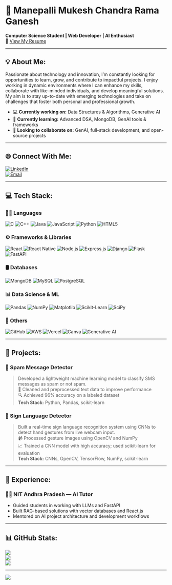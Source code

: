 # 💫 Manepalli Mukesh Chandra Rama Ganesh  
**Computer Science Student | Web Developer | AI Enthusiast**  
📄 [View My Resume](https://your-resume-link.com)

---

## 💡 About Me:
Passionate about technology and innovation, I’m constantly looking for opportunities to learn, grow, and contribute to impactful projects. I enjoy working in dynamic environments where I can enhance my skills, collaborate with like-minded individuals, and develop meaningful solutions. My aim is to stay up-to-date with emerging technologies and take on challenges that foster both personal and professional growth.

- 💻 **Currently working on:** Data Structures & Algorithms, Generative AI  
- 🌱 **Currently learning:** Advanced DSA, MongoDB, GenAI tools & frameworks  
- 🔭 **Looking to collaborate on:** GenAI, full-stack development, and open-source projects

---

## 🌐 Connect With Me:
[![LinkedIn](https://img.shields.io/badge/LinkedIn-%230077B5.svg?logo=linkedin&logoColor=white)](https://linkedin.com/in/thrishithanalla)  
[![Email](https://img.shields.io/badge/Email-D14836?logo=gmail&logoColor=white)](mailto:trishitanalla03@gmail.com)

---

## 💻 Tech Stack:

### 👩‍💻 Languages
![C](https://img.shields.io/badge/C-%2300599C.svg?style=for-the-badge&logo=c&logoColor=white)
![C++](https://img.shields.io/badge/C++-%2300599C.svg?style=for-the-badge&logo=c%2B%2B&logoColor=white)
![Java](https://img.shields.io/badge/Java-%23ED8B00.svg?style=for-the-badge&logo=java&logoColor=white)
![JavaScript](https://img.shields.io/badge/JavaScript-%23323330.svg?style=for-the-badge&logo=javascript&logoColor=%23F7DF1E)
![Python](https://img.shields.io/badge/Python-3670A0?style=for-the-badge&logo=python&logoColor=ffdd54)
![HTML5](https://img.shields.io/badge/HTML5-%23E34F26.svg?style=for-the-badge&logo=html5&logoColor=white)

### ⚙️ Frameworks & Libraries
![React](https://img.shields.io/badge/React-%2320232a.svg?style=for-the-badge&logo=react&logoColor=%2361DAFB)
![React Native](https://img.shields.io/badge/React_Native-%2320232a.svg?style=for-the-badge&logo=react&logoColor=%2361DAFB)
![Node.js](https://img.shields.io/badge/Node.js-6DA55F?style=for-the-badge&logo=node.js&logoColor=white)
![Express.js](https://img.shields.io/badge/Express.js-%23404d59.svg?style=for-the-badge&logo=express&logoColor=%2361DAFB)
![Django](https://img.shields.io/badge/Django-%23092E20.svg?style=for-the-badge&logo=django&logoColor=white)
![Flask](https://img.shields.io/badge/Flask-%23000.svg?style=for-the-badge&logo=flask&logoColor=white)
![FastAPI](https://img.shields.io/badge/FastAPI-005571?style=for-the-badge&logo=fastapi&logoColor=white)

### 🛢 Databases
![MongoDB](https://img.shields.io/badge/MongoDB-%234ea94b.svg?style=for-the-badge&logo=mongodb&logoColor=white)
![MySQL](https://img.shields.io/badge/MySQL-4479A1.svg?style=for-the-badge&logo=mysql&logoColor=white)
![PostgreSQL](https://img.shields.io/badge/PostgreSQL-%23316192.svg?style=for-the-badge&logo=postgresql&logoColor=white)

### 📊 Data Science & ML
![Pandas](https://img.shields.io/badge/Pandas-%23150458.svg?style=for-the-badge&logo=pandas&logoColor=white)
![NumPy](https://img.shields.io/badge/NumPy-%23013243.svg?style=for-the-badge&logo=numpy&logoColor=white)
![Matplotlib](https://img.shields.io/badge/Matplotlib-%23ffffff.svg?style=for-the-badge&logo=matplotlib&logoColor=black)
![Scikit-Learn](https://img.shields.io/badge/Scikit--Learn-%23F7931E.svg?style=for-the-badge&logo=scikit-learn&logoColor=white)
![SciPy](https://img.shields.io/badge/SciPy-%230C55A5.svg?style=for-the-badge&logo=scipy&logoColor=white)

### 🧰 Others
![GitHub](https://img.shields.io/badge/GitHub-%23121011.svg?style=for-the-badge&logo=github&logoColor=white)
![AWS](https://img.shields.io/badge/AWS-%23FF9900.svg?style=for-the-badge&logo=amazon-aws&logoColor=white)
![Vercel](https://img.shields.io/badge/Vercel-%23000000.svg?style=for-the-badge&logo=vercel&logoColor=white)
![Canva](https://img.shields.io/badge/Canva-%2300C4CC.svg?style=for-the-badge&logo=canva&logoColor=white)
![Generative AI](https://img.shields.io/badge/GenAI-%2300C4CC.svg?style=for-the-badge&logo=OpenAI&logoColor=white)

---

## 📂 Projects:

### 🔹 Spam Message Detector  
> Developed a lightweight machine learning model to classify SMS messages as spam or not spam.  
> 🧹 Cleaned and preprocessed text data to improve performance  
> 🔍 Achieved 96% accuracy on a labeled dataset  
> **Tech Stack:** Python, Pandas, scikit-learn

### 🔹 Sign Language Detector  
> Built a real-time sign language recognition system using CNNs to detect hand gestures from live webcam input.  
> 📹 Processed gesture images using OpenCV and NumPy  
> 📈 Trained a CNN model with high accuracy; used scikit-learn for evaluation  
> **Tech Stack:** CNNs, OpenCV, TensorFlow, NumPy, scikit-learn

---

## 💼 Experience:

### 🧑‍🏫 NIT Andhra Pradesh — **AI Tutor**
- Guided students in working with LLMs and FastAPI  
- Built RAG-based solutions with vector databases and React.js  
- Mentored on AI project architecture and development workflows  

---

## 📊 GitHub Stats:
![](https://github-readme-stats.vercel.app/api?username=trishitanalla&theme=dark&hide_border=false&include_all_commits=false&count_private=false)  
![](https://nirzak-streak-stats.vercel.app/?user=trishitanalla&theme=dark&hide_border=false)  
![](https://github-readme-stats.vercel.app/api/top-langs/?username=trishitanalla&theme=dark&hide_border=false&include_all_commits=false&count_private=false&layout=compact)

---

[![](https://visitcount.itsvg.in/api?id=trishitanalla&icon=0&color=0)](https://visitcount.itsvg.in)

<!-- Profile generated using GPRM ( https://gprm.itsvg.in ) -->
